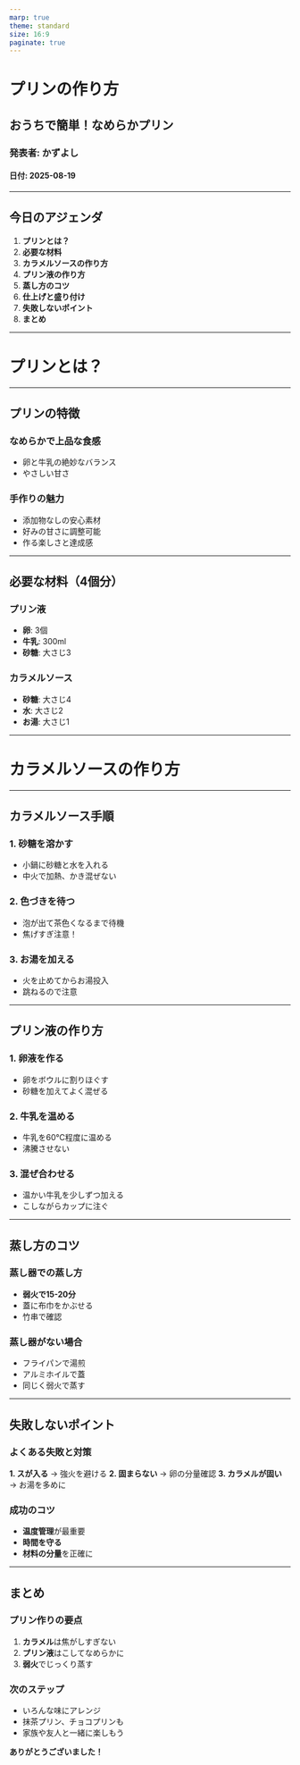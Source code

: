 ```yaml
---
marp: true
theme: standard
size: 16:9
paginate: true
---
```


<!-- _class: cover -->

# プリンの作り方

## おうちで簡単！なめらかプリン

### 発表者: かずよし
#### 日付: 2025-08-19

<!-- 
スピーカーノート:
- 自己紹介を簡潔に
- プリンの魅力を伝える
- 今日のゴールを明確に
- 時間配分: 30秒
-->

---

## 今日のアジェンダ

1. **プリンとは？**
2. **必要な材料**
3. **カラメルソースの作り方**
4. **プリン液の作り方**
5. **蒸し方のコツ**
6. **仕上げと盛り付け**
7. **失敗しないポイント**
8. **まとめ**

<!-- 
スピーカーノート:
- 全体の流れを説明
- 質問は最後に受け付けることを伝える
- 時間配分: 30秒
-->

---

<!-- _class: section-title -->

# プリンとは？

<!-- 
スピーカーノート:
- プリンの歴史に軽く触れる
- 家庭で作るメリットを強調
- 時間配分: 30秒
-->

---

## プリンの特徴

### なめらかで上品な食感
- 卵と牛乳の絶妙なバランス
- やさしい甘さ

### 手作りの魅力
- 添加物なしの安心素材
- 好みの甘さに調整可能
- 作る楽しさと達成感

<!-- 
スピーカーノート:
- 市販品との違いを説明
- 手作りプリンの特別感を強調
- 家族に喜ばれることをアピール
- 時間配分: 45秒
-->

---

## 必要な材料（4個分）

### プリン液
- **卵**: 3個
- **牛乳**: 300ml
- **砂糖**: 大さじ3

### カラメルソース
- **砂糖**: 大さじ4
- **水**: 大さじ2
- **お湯**: 大さじ1

<!-- 
スピーカーノート:
- 身近な材料だけで作れることを強調
- 分量は覚えやすい数字
- 材料の品質のポイントを説明
- 時間配分: 45秒
-->

---

<!-- _class: section-title -->

# カラメルソースの作り方

<!-- 
スピーカーノート:
- カラメルが一番の難所であることを伝える
- 集中して聞いてもらう
- 時間配分: 15秒
-->

---

## カラメルソース手順

### 1. 砂糖を溶かす
- 小鍋に砂糖と水を入れる
- 中火で加熱、かき混ぜない

### 2. 色づきを待つ
- 泡が出て茶色くなるまで待機
- 焦げすぎ注意！

### 3. お湯を加える
- 火を止めてからお湯投入
- 跳ねるので注意

<!-- 
スピーカーノート:
- かき混ぜないことの重要性を強調
- 色の見極めポイントを詳しく説明
- 安全面での注意点を必ず伝える
- 時間配分: 60秒
-->

---

## プリン液の作り方

### 1. 卵液を作る
- 卵をボウルに割りほぐす
- 砂糖を加えてよく混ぜる

### 2. 牛乳を温める
- 牛乳を60℃程度に温める
- 沸騰させない

### 3. 混ぜ合わせる
- 温かい牛乳を少しずつ加える
- こしながらカップに注ぐ

<!-- 
スピーカーノート:
- 卵液の泡立てすぎに注意
- 牛乳の温度の重要性を説明
- こし器を使うことでなめらかに
- 時間配分: 60秒
-->

---

## 蒸し方のコツ

### 蒸し器での蒸し方
- **弱火で15-20分**
- 蓋に布巾をかぶせる
- 竹串で確認

### 蒸し器がない場合
- フライパンで湯煎
- アルミホイルで蓋
- 同じく弱火で蒸す

<!-- 
スピーカーノート:
- 火加減の重要性を強調
- 布巾の役割を説明（水滴防止）
- 竹串での確認方法を実演
- 代用方法も紹介で親しみやすく
- 時間配分: 60秒
-->

---

## 失敗しないポイント

### よくある失敗と対策

**1. スが入る** → 強火を避ける
**2. 固まらない** → 卵の分量確認
**3. カラメルが固い** → お湯を多めに

### 成功のコツ
- **温度管理**が最重要
- **時間を守る**
- **材料の分量**を正確に

<!-- 
スピーカーノート:
- 実際の失敗例を具体的に説明
- 対策を明確に伝える
- 成功のコツは繰り返し強調
- 時間配分: 45秒
-->

---

## まとめ

### プリン作りの要点
1. **カラメル**は焦がしすぎない
2. **プリン液**はこしてなめらかに
3. **弱火**でじっくり蒸す

### 次のステップ
- いろんな味にアレンジ
- 抹茶プリン、チョコプリンも
- 家族や友人と一緒に楽しもう

**ありがとうございました！**

<!-- 
スピーカーノート:
- 要点を3つに絞って復習
- アレンジの可能性で興味を引く
- 質疑応答の時間を設ける
- 感謝の気持ちを込めて締める
- 時間配分: 45秒
-->